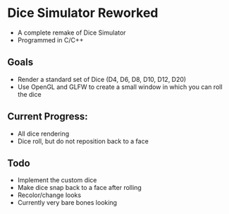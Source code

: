# Dice Simulator Reworked
 - A complete remake of Dice Simulator
 - Programmed in C/C++
## Goals
 - Render a standard set of Dice (D4, D6, D8, D10, D12, D20)
 - Use OpenGL and GLFW to create a small window in which you can roll the dice
## Current Progress:
 - All dice rendering
 - Dice roll, but do not reposition back to a face
## Todo
 - Implement the custom dice
 - Make dice snap back to a face after rolling
 - Recolor/change looks
 - Currently very bare bones looking